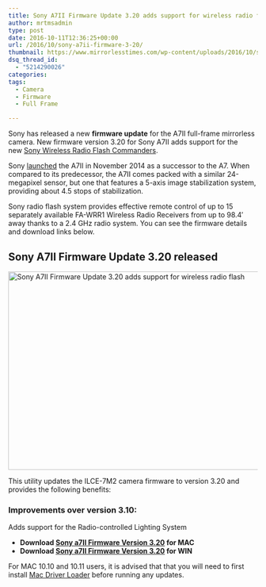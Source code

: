 ```yaml
---
title: Sony A7II Firmware Update 3.20 adds support for wireless radio flash
author: mrtmsadmin
type: post
date: 2016-10-11T12:36:25+00:00
url: /2016/10/sony-a7ii-firmware-3-20/
thumbnail: https://www.mirrorlesstimes.com/wp-content/uploads/2016/10/sony-a7ii-firmware-3-20.jpg
dsq_thread_id:
  - "5214290026"
categories:
tags:
  - Camera
  - Firmware
  - Full Frame

---
```

Sony has released a new **firmware update** for the A7II full-frame mirrorless camera. New firmware version 3.20 for Sony A7II adds support for the new <a href="http://amzn.to/2e66w4X" rel="external nofollow">Sony Wireless Radio Flash Commanders</a>.

Sony [launched][1] the A7II in November 2014 as a successor to the A7. When compared to its predecessor, the A7II comes packed with a similar 24-megapixel sensor, but one that features a 5-axis image stabilization system, providing about 4.5 stops of stabilization.

Sony radio flash system provides effective remote control of up to 15 separately available FA-WRR1 Wireless Radio Receivers from up to 98.4′ away thanks to a 2.4 GHz radio system. You can see the firmware details and download links below. <!--more-->

## Sony A7II Firmware Update 3.20 released

[<img class="aligncenter wp-image-635 size-full" title="Sony A7II Firmware Update 3.20 adds support for wireless radio flash" src="https://i1.wp.com/www.mirrorlesstimes.com/wp-content/uploads/2016/10/sony-a7ii-firmware-update-3-20-released.png?resize=600%2C400&#038;ssl=1" alt="Sony A7II Firmware Update 3.20 adds support for wireless radio flash" width="600" height="400" srcset="https://i1.wp.com/www.mirrorlesstimes.com/wp-content/uploads/2016/10/sony-a7ii-firmware-update-3-20-released.png?w=900&ssl=1 900w, https://i1.wp.com/www.mirrorlesstimes.com/wp-content/uploads/2016/10/sony-a7ii-firmware-update-3-20-released.png?resize=300%2C200&ssl=1 300w, https://i1.wp.com/www.mirrorlesstimes.com/wp-content/uploads/2016/10/sony-a7ii-firmware-update-3-20-released.png?resize=768%2C512&ssl=1 768w" sizes="(max-width: 600px) 100vw, 600px" data-recalc-dims="1" />][2]

This utility updates the ILCE-7M2 camera firmware to version 3.20 and provides the following benefits:

### Improvements over version 3.10:

Adds support for the Radio-controlled Lighting System

  * **Download <a title="" href="https://esupport.sony.com/US/p/swu-download.pl?mdl=ILCE7M2&upd_id=10934&os_group_id=29" target="_blank" rel="external nofollow">Sony a7II Firmware Version 3.20</a> for MAC**
  * **Download <a title="" href="https://esupport.sony.com/US/p/swu-download.pl?mdl=ILCE7M2&upd_id=10934&os_group_id=28" target="_blank" rel="external nofollow">Sony a7II Firmware Version 3.20</a> for WIN**

For MAC 10.10 and 10.11 users, it is advised that that you will need to first install <a href="http://esupport.sony.com/US/p/swu-download.pl?mdl=ILCE7&upd_id=10143&os_group_id=3" target="_blank">Mac Driver Loader</a> before running any updates.

 [1]: http://www.dailycameranews.com/2014/11/sony-alpha-a7ii-ilce-7m2/
 [2]: https://i1.wp.com/www.mirrorlesstimes.com/wp-content/uploads/2016/10/sony-a7ii-firmware-update-3-20-released.png?ssl=1